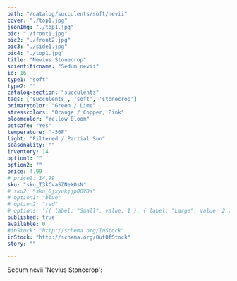 ```yaml
---
path: "/catalog/succulents/soft/nevii"
cover: "./top1.jpg"
jsonImg: "./top1.jpg"
pic: "./front1.jpg"
pic2: "./front2.jpg"
pic3: "./side1.jpg"
pic4: "./top1.jpg"
title: "Nevius Stonecrop"
scientificname: "Sedum nevii"
id: 16
type1: "soft"
type2: ""
catalog-section: "succulents"
tags: ['succulents', 'soft', 'stonecrop']
primarycolor: "Green / Lime"
stresscolors: "Orange / Copper, Pink"
bloomcolor: "Yellow Bloom"
petsafe: "Yes"
temperature: "-30F"
light: "Filtered / Partial Sun"
seasonality: ""
inventory: 14
option1: ""
option2: ""
price: 4.99
# price2: 14.99
sku: "sku_I3kCvaSZNeXOsN"
# sku2: "sku_GjxyukjjpQOVDs"
# option1: "blue"
# option2: "red"
# options: '[{ label: "Small", value: 1 }, { label: "Large", value: 2 }]'
published: true
available: 0
#inStock: "http://schema.org/InStock"
inStock: "http://schema.org/OutOfStock"
story: ""

---
```


Sedum nevii 'Nevius Stonecrop': 